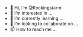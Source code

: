 - 👋 Hi, I’m @Rockingstarm
- 👀 I’m interested in ...
- 🌱 I’m currently learning ...
- 💞️ I’m looking to collaborate on ...
- 📫 How to reach me ...

<!---
Rockingstarm/Rockingstarm is a ✨ special ✨ repository because its `README.md` (this file) appears on your GitHub profile.
You can click the Preview link to take a look at your changes.
--->
